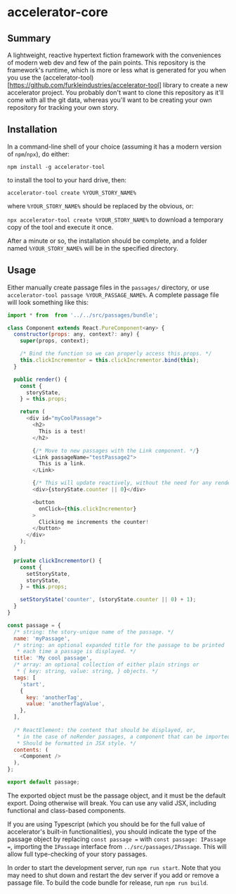 # accelerator-core

## Summary

A lightweight, reactive hypertext fiction framework with the conveniences of modern web dev and few of the pain points. This repository is the framework's runtime, which is more or less what is generated for you when you use the (accelerator-tool)[https://github.com/furkleindustries/accelerator-tool] library to create a new accelerator project. You probably don't want to clone this repository as it'll come with all the git data, whereas you'll want to be creating your own repository for tracking your own story.

## Installation

In a command-line shell of your choice (assuming it has a modern version of `npm`/`npx`), do either:

`npm install -g accelerator-tool`

to install the tool to your hard drive, then:

`accelerator-tool create %YOUR_STORY_NAME%`

where `%YOUR_STORY_NAME%` should be replaced by the obvious, or:

`npx accelerator-tool create %YOUR_STORY_NAME%` to download a temporary copy of the tool and execute it once.

After a minute or so, the installation should be complete, and a folder named `%YOUR_STORY_NAME%` will be in the specified directory.

## Usage

Either manually create passage files in the `passages/` directory, or use `accelerator-tool passage %YOUR_PASSAGE_NAME%`. A complete passage file will look something like this:

```javascript
import * from  from '../../src/passages/bundle';

class Component extends React.PureComponent<any> {
  constructor(props: any, context?: any) {
    super(props, context);

    /* Bind the function so we can properly access this.props. */
    this.clickIncrementor = this.clickIncrementor.bind(this);
  }

  public render() {
    const {
      storyState,
    } = this.props;

    return (
      <div id="myCoolPassage">
        <h2>
          This is a test!
        </h2>

        {/* Move to new passages with the Link component. */}
        <Link passageName="testPassage2">
          This is a link.
        </Link>

        {/* This will update reactively, without the need for any rendering logic on your part. */}
        <div>{storyState.counter || 0}</div>

        <button
          onClick={this.clickIncrementor}
        >
          Clicking me increments the counter!
        </button>
      </div>
    );
  }

  private clickIncrementor() {
    const {
      setStoryState,
      storyState,
    } = this.props;

    setStoryState('counter', (storyState.counter || 0) + 1);
  }
}

const passage = {
  /* string: the story-unique name of the passage. */
  name: 'myPassage',
  /* string: an optional expanded title for the passage to be printed
   * each time a passage is displayed. */
  title: 'My cool passage',
  /* array: an optional collection of either plain strings or
   * { key: string, value: string, } objects. */
  tags: [
  	'start',
    {
      key: 'anotherTag',
      value: 'anotherTagValue',
    },
  ],
  
  /* ReactElement: the content that should be displayed, or,
   * in the case of noRender passages, a component that can be imported.
   * Should be formatted in JSX style. */
  contents: (
    <Component />
  ),
};

export default passage;
```

The exported object must be the passage object, and it must be the default export. Doing otherwise will break. You can use any valid JSX, including functional and class-based components.

If you are using Typescript (which you should be for the full value of accelerator's built-in functionalities), you should indicate the type of the passage object by replacing `const passage =` with `const passage: IPassage =`, importing the `IPassage` interface from `../src/passages/IPassage`. This will allow full type-checking of your story passages.

In order to start the development server, run `npm run start`. Note that you may need to shut down and restart the dev server if you add or remove a passage file. To build the code bundle for release, run `npm run build`.